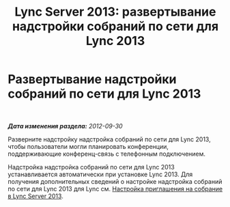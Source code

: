 ﻿---
title: 'Lync Server 2013: развертывание надстройки собраний по сети для Lync 2013'
TOCTitle: Развертывание надстройки собраний по сети для Lync 2013
ms:assetid: ce8608f6-71d4-46f1-b101-50f163916d52
ms:mtpsurl: https://technet.microsoft.com/ru-ru/library/Gg398873(v=OCS.15)
ms:contentKeyID: 49311191
ms.date: 05/19/2016
mtps_version: v=OCS.15
ms.translationtype: HT
---

# Развертывание надстройки собраний по сети для Lync 2013

 

_**Дата изменения раздела:** 2012-09-30_

Разверните надстройку надстройка собраний по сети для Lync 2013, чтобы пользователи могли планировать конференции, поддерживающие конференц-связь с телефонным подключением.

Надстройка надстройка собраний по сети для Lync 2013 устанавливается автоматически при установке Lync 2013. Для получения дополнительных сведений о настройке надстройка собраний по сети для Lync 2013 для Lync см. [Настройка приглашения на собрание в Lync Server 2013](lync-server-2013-configuring-the-meeting-invitation.md).

